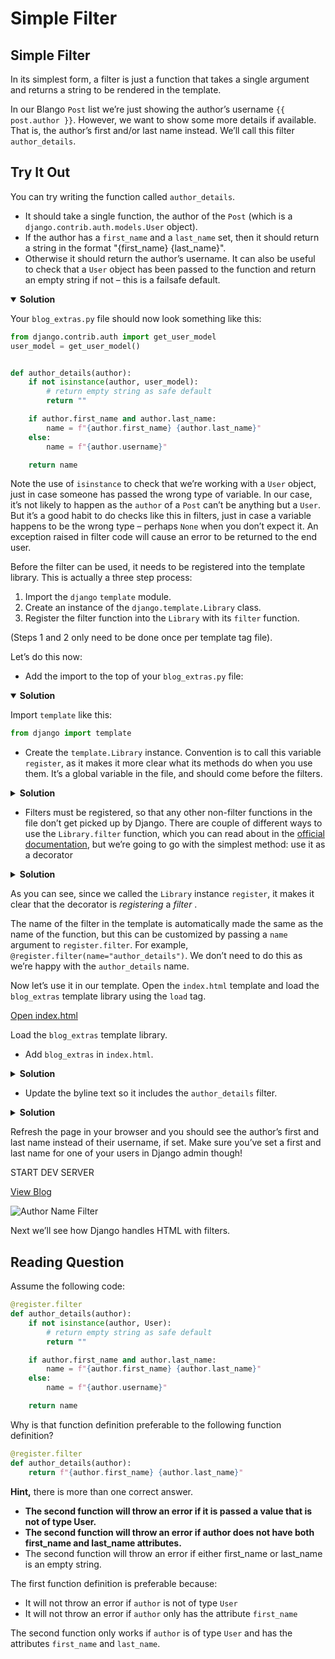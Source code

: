 # Simple Filter

## Simple Filter

In its simplest form, a filter is just a function that takes a single argument and returns a string to be rendered in the template.

In our Blango `Post` list we’re just showing the author’s username `{{ post.author }}`. However, we want to show some more details if available. That is, the author’s first and/or last name instead. We’ll call this filter `author_details`.

## Try It Out

You can try writing the function called `author_details`.

* It should take a single function, the author of the `Post` (which is a `django.contrib.auth.models.User` object).
* If the author has a `first_name` and a `last_name` set, then it should return a string in the format "{first_name} {last_name}".
* Otherwise it should return the author’s username. It can also be useful to check that a `User` object has been passed to the function and return an empty string if not – this is a failsafe default.

<details open=""><summary><strong>Solution</strong></summary>

Your `blog_extras.py` file should now look something like this:

```python
from django.contrib.auth import get_user_model
user_model = get_user_model()


def author_details(author):
    if not isinstance(author, user_model):
        # return empty string as safe default
        return ""

    if author.first_name and author.last_name:
        name = f"{author.first_name} {author.last_name}"
    else:
        name = f"{author.username}"

    return name
```

Note the use of `isinstance` to check that we’re working with a `User` object, just in case someone has passed the wrong type of variable. In our case, it’s not likely to happen as the `author` of a `Post` can’t be anything but a `User`. But it’s a good habit to do checks like this in filters, just in case a variable happens to be the wrong type – perhaps `None` when you don’t expect it. An exception raised in filter code will cause an error to be returned to the end user.

</details>

Before the filter can be used, it needs to be registered into the template library. This is actually a three step process:

1. Import the `django` `template` module.
2. Create an instance of the `django.template.Library` class.
3. Register the filter function into the `Library` with its `filter` function.

(Steps 1 and 2 only need to be done once per template tag file).

Let’s do this now:

* Add the import to the top of your `blog_extras.py` file:

<details open=""><summary><strong>Solution</strong></summary>

Import `template` like this:

```python
from django import template
```

</details>

* Create the `template.Library` instance. Convention is to call this variable `register`, as it makes it more clear what its methods do when you use them. It’s a global variable in the file, and should come before the filters.

<details><summary><strong>Solution</strong></summary>

```python
register = template.Library()
```

</details>

* Filters must be registered, so that any other non-filter functions in the file don’t get picked up by Django. There are couple of different ways to use the `Library.filter` function, which you can read about in the [official documentation](https://docs.djangoproject.com/en/3.2/howto/custom-template-tags/#registering-custom-filters), but we’re going to go with the simplest method: use it as a decorator

<details><summary><strong>Solution</strong></summary>

```python
@register.filter
def author_details(author):
    # existing function body
```

</details>

As you can see, since we called the `Library` instance `register`, it makes it clear that the decorator is *registering* a *filter* .

The name of the filter in the template is automatically made the same as the name of the function, but this can be customized by passing a `name` argument to `register.filter`. For example, `@register.filter(name="author_details")`. We don’t need to do this as we’re happy with the `author_details` name.

Now let’s use it in our template. Open the `index.html` template and load the `blog_extras` template library using the `load` tag.

[Open index.html]()

Load the `blog_extras` template library.

* Add `blog_extras` in `index.html`.

<details><summary><strong>Solution</strong></summary>

```html
{% extends "base.html" %} <!-- existing line -->
{% load blog_extras %}
```

</details>

* Update the byline text so it includes the `author_details` filter.

<details><summary><strong>Solution</strong></summary>

```html
<small>By {{ post.author|author_details }} <!-- existing line -->
```

</details>

Refresh the page in your browser and you should see the author’s first and last name instead of their username, if set. Make sure you’ve set a first and last name for one of your users in Django admin though!

START DEV SERVER

[View Blog]()

![Author Name Filter](https://apollo-media.codio.com/media%2F1%2F821a2fb7a1da73608e753b345ca6cecb-36a0e5c0af962eb5.webp)

Next we’ll see how Django handles HTML with filters.

## Reading Question

Assume the following code:

```python
@register.filter
def author_details(author):
    if not isinstance(author, User):
        # return empty string as safe default
        return ""

    if author.first_name and author.last_name:
        name = f"{author.first_name} {author.last_name}"
    else:
        name = f"{author.username}"

    return name
```

Why is that function definition preferable to the following function definition?

```python
@register.filter
def author_details(author):
    return f"{author.first_name} {author.last_name}"
```

**Hint,** there is more than one correct answer.

- **The second function will throw an error if it is passed a value that is not of type User.**
- **The second function will throw an error if author does not have both first_name and last_name attributes.**
- The second function will throw an error if either first_name or last_name is an empty string.

The first function definition is preferable because:

* It will not throw an error if `author` is not of type `User`
* It will not throw an error if `author` only has the attribute `first_name`

The second function only works if `author` is of type `User` and has the attributes `first_name` and `last_name`.
